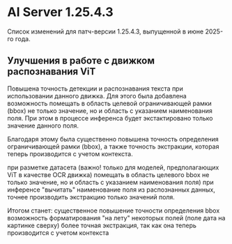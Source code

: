 # AI Server 1.25.4.3

Список изменений для патч-версии 1.25.4.3, выпущенной в июне 2025-го года.

## Улучшения в работе с движком распознавания ViT

Повышена точность детекции и распознавания текста при использовании данного движка. Для этого была добавлена возможность помещать в область целевой ограничивающей 
рамки (bbox) не только значение, но и область с указанием наименования поля. При этом в процессе инференса будет экстактировано только значение данного поля.

Благодаря этому была существенно повышена точность определения ограничивающей рамки (bbox), а также точность экстракции, которая теперь производится с учетом 
контекста. 



при разметке датасета (важно! только для моделей, предполагающих ViT в качестве  OCR движка) помещать в область целевого  bbox не только значение, 
но и область с указанием наименования поля)
при инференсе "вычитать" наименование поля из распознанных данных, точнее производить экстракцию только значений поля.

Итогом станет:
существенное повышение точности определения  bbox
возможность форматирования "на лету" некоторых полей (поле дата на картинке сверху)
более точная экстракция, так как она теперь производится с учетом контекста